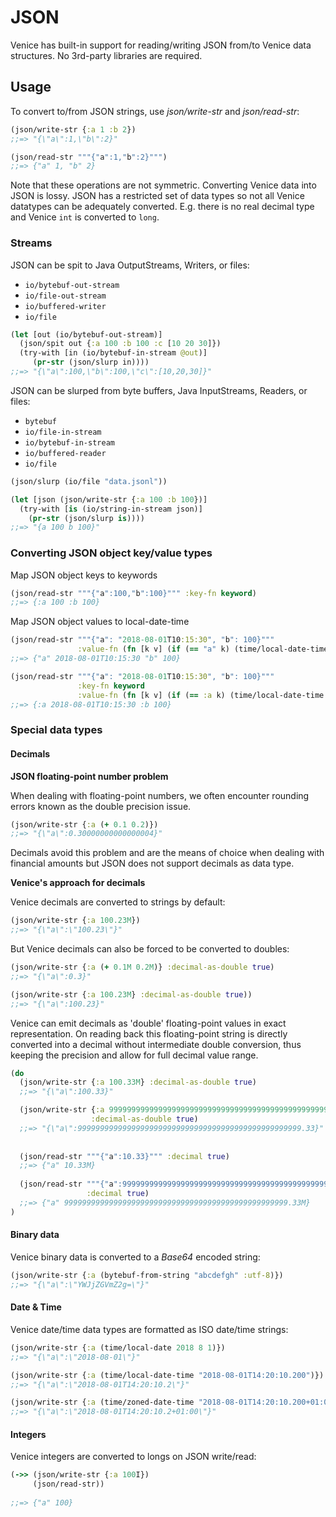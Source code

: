 # JSON

Venice has built-in support for reading/writing JSON from/to Venice data 
structures. No 3rd-party libraries are required.


## Usage

To convert to/from JSON strings, use *json/write-str* and *json/read-str*:

```clojure
(json/write-str {:a 1 :b 2})
;;=> "{\"a\":1,\"b\":2}"

(json/read-str """{"a":1,"b":2}""")
;;=> {"a" 1, "b" 2}
```

Note that these operations are not symmetric. Converting Venice data into JSON is lossy. 
JSON has a restricted set of data types so not all Venice datatypes can be adequately 
converted. E.g. there is no real decimal type and Venice `int` is converted to `long`.


### Streams

JSON can be spit to Java OutputStreams, Writers, or files:
 * `io/bytebuf-out-stream`
 * `io/file-out-stream`
 * `io/buffered-writer`
 * `io/file`

```clojure
(let [out (io/bytebuf-out-stream)]
  (json/spit out {:a 100 :b 100 :c [10 20 30]})
  (try-with [in (io/bytebuf-in-stream @out)]
     (pr-str (json/slurp in))))
;;=> "{\"a\":100,\"b\":100,\"c\":[10,20,30]}"
```


JSON can be slurped from byte buffers, Java InputStreams, Readers, or files:
 * `bytebuf`
 * `io/file-in-stream`
 * `io/bytebuf-in-stream`
 * `io/buffered-reader`
 * `io/file`

```clojure
(json/slurp (io/file "data.jsonl"))
```

```clojure
(let [json (json/write-str {:a 100 :b 100})]
  (try-with [is (io/string-in-stream json)]
    (pr-str (json/slurp is))))
;;=> "{a 100 b 100}"
```


### Converting JSON object key/value types

Map JSON object keys to keywords

```clojure
(json/read-str """{"a":100,"b":100}""" :key-fn keyword)
;;=> {:a 100 :b 100}
```

Map JSON object values to local-date-time

```clojure
(json/read-str """{"a": "2018-08-01T10:15:30", "b": 100}""" 
               :value-fn (fn [k v] (if (== "a" k) (time/local-date-time v) v)))
;;=> {"a" 2018-08-01T10:15:30 "b" 100}
```

```clojure
(json/read-str """{"a": "2018-08-01T10:15:30", "b": 100}""" 
               :key-fn keyword 
               :value-fn (fn [k v] (if (== :a k) (time/local-date-time v) v)))
;;=> {:a 2018-08-01T10:15:30 :b 100}
```


### Special data types

#### Decimals

**JSON floating-point number problem**

When dealing with floating-point numbers, we often encounter rounding 
errors known as the double precision issue.

```clojure
(json/write-str {:a (+ 0.1 0.2)})
;;=> "{\"a\":0.30000000000000004}"
```

Decimals avoid this problem and are the means of choice when dealing
with financial amounts but JSON does not support decimals as data type.



**Venice's approach for decimals**

Venice decimals are converted to strings by default:

```clojure
(json/write-str {:a 100.23M})
;;=> "{\"a\":\"100.23\"}"
```

But Venice decimals can also be forced to be converted to doubles:

```clojure
(json/write-str {:a (+ 0.1M 0.2M)} :decimal-as-double true)
;;=> "{\"a\":0.3}"

(json/write-str {:a 100.23M} :decimal-as-double true))
;;=> "{\"a\":100.23}"
```

Venice can emit decimals as 'double' floating-point values in 
exact representation. On reading back this floating-point string
is directly converted into a decimal without intermediate double 
conversion, thus keeping the precision and allow for full decimal 
value range.

```clojure
(do
  (json/write-str {:a 100.33M} :decimal-as-double true)
  ;;=> "{\"a\":100.33}"

  (json/write-str {:a 99999999999999999999999999999999999999999999999999.33M} 
                  :decimal-as-double true)
  ;;=> "{\"a\":99999999999999999999999999999999999999999999999999.33}"
  
  
  (json/read-str """{"a":10.33}""" :decimal true)
  ;;=> {"a" 10.33M}  
  
  (json/read-str """{"a":99999999999999999999999999999999999999999999999999.33}""" 
                 :decimal true)
  ;;=> {"a" 99999999999999999999999999999999999999999999999999.33M}  
)
```


#### Binary data

Venice binary data is converted to a _Base64_ encoded string:

```clojure
(json/write-str {:a (bytebuf-from-string "abcdefgh" :utf-8)})
;;=> "{\"a\":\"YWJjZGVmZ2g=\"}"
```


#### Date & Time

Venice date/time data types are formatted as ISO date/time strings: 

```clojure
(json/write-str {:a (time/local-date 2018 8 1)})
;;=> "{\"a\":\"2018-08-01\"}"

(json/write-str {:a (time/local-date-time "2018-08-01T14:20:10.200")})
;;=> "{\"a\":\"2018-08-01T14:20:10.2\"}"

(json/write-str {:a (time/zoned-date-time "2018-08-01T14:20:10.200+01:00")})
;;=> "{\"a\":\"2018-08-01T14:20:10.2+01:00\"}"
```


#### Integers

Venice integers are converted to longs on JSON write/read:

```clojure
(->> (json/write-str {:a 100I})
     (json/read-str))
     
;;=> {"a" 100}
```

